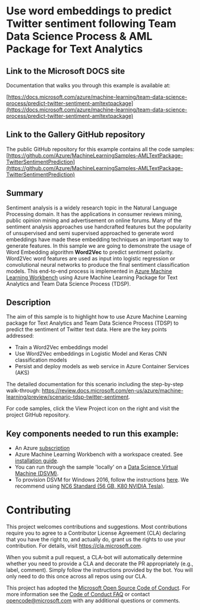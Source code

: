 # Use word embeddings to predict Twitter sentiment following Team Data Science Process & AML Package for Text Analytics


## Link to the Microsoft DOCS site

Documentation that walks you through this example is available at: 

[https://docs.microsoft.com/azure/machine-learning/team-data-science-process/predict-twitter-sentiment-amltextpackage](https://docs.microsoft.com/azure/machine-learning/team-data-science-process/predict-twitter-sentiment-amltextpackage)


## Link to the Gallery GitHub repository

The public GitHub repository for this example contains all the code samples:
[https://github.com/Azure/MachineLearningSamples-AMLTextPackage-TwitterSentimentPrediction](https://github.com/Azure/MachineLearningSamples-AMLTextPackage-TwitterSentimentPrediction)



## Summary

Sentiment analysis is a widely research topic in the Natural Language Processing domain. It has the applications in consumer reviews mining, public opinion mining and advertisement on online forums. Many of the sentiment analysis approaches use handcrafted features but the popularity of unsupervised and semi supervised approached to generate word embeddings have made these embedding techniques an important way to generate features. In this sample we are going to demonstrate the usage of Word Embedding algorithm **Word2Vec** to predict sentiment polarity. Word2Vec word features are used as input into logistic regression or convolutional neural networks to produce the final sentiment classification models. This end-to-end process is implemented in [Azure Machine Learning Workbench](https://docs.microsoft.com/en-us/azure/machine-learning/preview/overview-what-is-azure-ml) using Azure Machine Learning Package for Text Analytics and Team Data Science Process (TDSP). 


## Description

The aim of this sample is to highlight how to use Azure Machine Learning package for Text Analytics and Team Data Science Process (TDSP) to predict the sentiment of Twitter text data. Here are the key points addressed:

* Train a Word2Vec embeddings model
* Use Word2Vec embeddings in Logistic Model and Keras CNN classification models
* Persist and deploy models as web service in Azure Container Services (AKS)

The detailed documentation for this scenario including the step-by-step walk-through: https://review.docs.microsoft.com/en-us/azure/machine-learning/preview/scenario-tdsp-twitter-sentiment.

For code samples, click the View Project icon on the right and visit the project GitHub repository.

## Key components needed to run this example:

* An Azure [subscription](https://azure.microsoft.com/en-us/free/)
* Azure Machine Learning Workbench with a workspace created. See [installation guide](quick-start-installation.md). 
* You can run through the sample 'locally' on a [Data Science Virtual Machine (DSVM)](https://docs.microsoft.com/en-us/azure/machine-learning/data-science-virtual-machine/overview).
* To provision DSVM for Windows 2016, follow the instructions [here](https://docs.microsoft.com/en-us/azure/machine-learning/machine-learning-data-science-provision-vm). We recommend using [NC6 Standard (56 GB, K80 NVIDIA Tesla)](https://docs.microsoft.com/en-us/azure/machine-learning/machine-learning-data-science-linux-dsvm-intro).


# Contributing

This project welcomes contributions and suggestions. Most contributions require you to agree to a Contributor License Agreement (CLA) declaring that you have the right to, and actually do, grant us the rights to use your contribution. For details, visit https://cla.microsoft.com.

When you submit a pull request, a CLA-bot will automatically determine whether you need to provide a CLA and decorate the PR appropriately (e.g., label, comment). Simply follow the instructions provided by the bot. You will only need to do this once across all repos using our CLA.

This project has adopted the [Microsoft Open Source Code of Conduct](https://opensource.microsoft.com/codeofconduct/).
For more information see the [Code of Conduct FAQ](https://opensource.microsoft.com/codeofconduct/faq/) or
contact [opencode@microsoft.com](mailto:opencode@microsoft.com) with any additional questions or comments.
